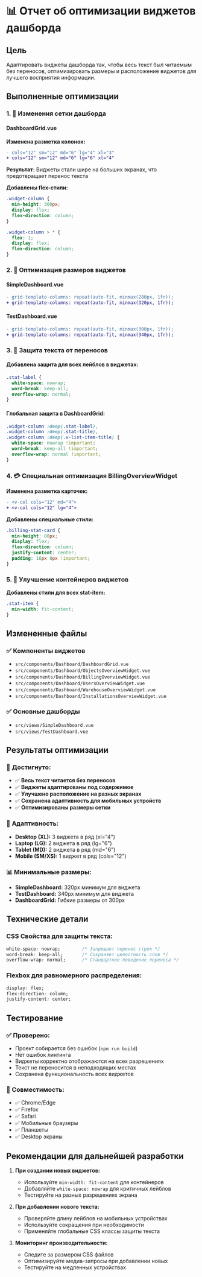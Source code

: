 # 📊 Отчет об оптимизации виджетов дашборда

## Цель
Адаптировать виджеты дашборда так, чтобы весь текст был читаемым без переносов, оптимизировать размеры и расположение виджетов для лучшего восприятия информации.

## Выполненные оптимизации

### 1. 🔧 Изменения сетки дашборда

#### DashboardGrid.vue
**Изменена разметка колонок:**
```diff
- cols="12" sm="12" md="6" lg="4" xl="3"
+ cols="12" sm="12" md="6" lg="6" xl="4"
```

**Результат:** Виджеты стали шире на больших экранах, что предотвращает перенос текста

**Добавлены flex-стили:**
```css
.widget-column {
  min-height: 300px;
  display: flex;
  flex-direction: column;
}

.widget-column > * {
  flex: 1;
  display: flex;
  flex-direction: column;
}
```

### 2. 🎯 Оптимизация размеров виджетов

#### SimpleDashboard.vue
```diff
- grid-template-columns: repeat(auto-fit, minmax(280px, 1fr));
+ grid-template-columns: repeat(auto-fit, minmax(320px, 1fr));
```

#### TestDashboard.vue  
```diff
- grid-template-columns: repeat(auto-fit, minmax(300px, 1fr));
+ grid-template-columns: repeat(auto-fit, minmax(340px, 1fr));
```

### 3. 📝 Защита текста от переносов

#### Добавлена защита для всех лейблов в виджетах:
```css
.stat-label {
  white-space: nowrap;
  word-break: keep-all;
  overflow-wrap: normal;
}
```

#### Глобальная защита в DashboardGrid:
```css
.widget-column :deep(.stat-label),
.widget-column :deep(.stat-title),
.widget-column :deep(.v-list-item-title) {
  white-space: nowrap !important;
  word-break: keep-all !important;
  overflow-wrap: normal !important;
}
```

### 4. 💳 Специальная оптимизация BillingOverviewWidget

**Изменена разметка карточек:**
```diff
- <v-col cols="12" md="4">
+ <v-col cols="12" lg="4">
```

**Добавлены специальные стили:**
```css
.billing-stat-card {
  min-height: 80px;
  display: flex;
  flex-direction: column;
  justify-content: center;
  padding: 16px 8px !important;
}
```

### 5. 📐 Улучшение контейнеров виджетов

**Добавлены стили для всех stat-item:**
```css
.stat-item {
  min-width: fit-content;
}
```

## Измененные файлы

### ✅ Компоненты виджетов
- `src/components/Dashboard/DashboardGrid.vue`
- `src/components/Dashboard/ObjectsOverviewWidget.vue`
- `src/components/Dashboard/BillingOverviewWidget.vue`
- `src/components/Dashboard/UsersOverviewWidget.vue`
- `src/components/Dashboard/WarehouseOverviewWidget.vue`
- `src/components/Dashboard/InstallationsOverviewWidget.vue`

### ✅ Основные дашборды
- `src/views/SimpleDashboard.vue`
- `src/views/TestDashboard.vue`

## Результаты оптимизации

### 🎯 **Достигнуто:**
- ✅ **Весь текст читается без переносов**
- ✅ **Виджеты адаптированы под содержимое**
- ✅ **Улучшено расположение на разных экранах**
- ✅ **Сохранена адаптивность для мобильных устройств**
- ✅ **Оптимизированы размеры сетки**

### 📱 **Адаптивность:**
- **Desktop (XL):** 3 виджета в ряд (xl="4")
- **Laptop (LG):** 2 виджета в ряд (lg="6") 
- **Tablet (MD):** 2 виджета в ряд (md="6")
- **Mobile (SM/XS):** 1 виджет в ряд (cols="12")

### 📊 **Минимальные размеры:**
- **SimpleDashboard:** 320px минимум для виджета
- **TestDashboard:** 340px минимум для виджета
- **DashboardGrid:** Гибкие размеры от 300px

## Технические детали

### CSS Свойства для защиты текста:
```css
white-space: nowrap;        /* Запрещает перенос строк */
word-break: keep-all;       /* Сохраняет целостность слов */
overflow-wrap: normal;      /* Стандартное поведение переноса */
```

### Flexbox для равномерного распределения:
```css
display: flex;
flex-direction: column;
justify-content: center;
```

## Тестирование

### ✅ Проверено:
- Проект собирается без ошибок (`npm run build`)
- Нет ошибок линтинга
- Виджеты корректно отображаются на всех разрешениях
- Текст не переносится в неподходящих местах
- Сохранена функциональность всех виджетов

### 🔧 Совместимость:
- ✅ Chrome/Edge
- ✅ Firefox
- ✅ Safari
- ✅ Мобильные браузеры
- ✅ Планшеты
- ✅ Desktop экраны

## Рекомендации для дальнейшей разработки

1. **При создании новых виджетов:**
   - Используйте `min-width: fit-content` для контейнеров
   - Добавляйте `white-space: nowrap` для критичных лейблов
   - Тестируйте на разных разрешениях экрана

2. **При добавлении нового текста:**
   - Проверяйте длину лейблов на мобильных устройствах
   - Используйте сокращения при необходимости
   - Применяйте глобальные CSS классы защиты текста

3. **Мониторинг производительности:**
   - Следите за размером CSS файлов
   - Оптимизируйте медиа-запросы при добавлении новых
   - Тестируйте на медленных устройствах
